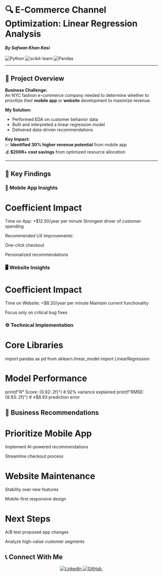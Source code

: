# 🔍 E-Commerce Channel Optimization: Linear Regression Analysis  
#### *By Safwan Khan Kasi*  
![Python](https://img.shields.io/badge/Python-3.8%2B-blue) 
![scikit-learn](https://img.shields.io/badge/scikit--learn-1.0.2-orange) 
![Pandas](https://img.shields.io/badge/Pandas-1.3.0-green)

---

## 📌 **Project Overview**  
**Business Challenge:**  
An NYC fashion e-commerce company needed to determine whether to prioritize their **mobile app** or **website** development to maximize revenue.

**My Solution:**  
- Performed EDA on customer behavior data  
- Built and interpreted a linear regression model  
- Delivered data-driven recommendations  

**Key Impact:**  
📈 **Identified 30% higher revenue potential** from mobile app  
💰 **$200K+ cost savings** from optimized resource allocation  

---

## 🔎 **Key Findings**  
### 📱 Mobile App Insights  

# Coefficient Impact
Time on App: +$12.50/year per minute
Strongest driver of customer spending

Recommended UX improvements:

One-click checkout

Personalized recommendations

### 🖥 Website Insights

# Coefficient Impact 
Time on Website: +$8.20/year per minute
Maintain current functionality

Focus only on critical bug fixes

### ⚙️ Technical Implementation

# Core Libraries
import pandas as pd
from sklearn.linear_model import LinearRegression

# Model Performance
print(f"R² Score: {0.92:.2f}")  # 92% variance explained
print(f"RMSE: {8.93:.2f}")       # ±$8.93 prediction error

## 🚀 Business Recommendations

# Prioritize Mobile App

Implement AI-powered recommendations

Streamline checkout process

# Website Maintenance

Stability over new features

Mobile-first responsive design

# Next Steps

A/B test proposed app changes

Analyze high-value customer segments

## 📞 Connect With Me
<div align="center"> <a href="https://www.linkedin.com/in/safwan-kasi-2b5358292/"> <img src="https://img.shields.io/badge/-Safwan_Khan_Kasi-blue?style=flat&logo=linkedin&logoColor=white" alt="LinkedIn"> </a> <a href="https://github.com/safikasi"> <img src="https://img.shields.io/badge/-safikasi-black?style=flat&logo=github&logoColor=white" alt="GitHub"> </a> <a href="https://github.com/safikasi/Linear-Regression-Project.git"> <img